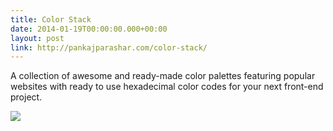 ```yaml
---
title: Color Stack
date: 2014-01-19T00:00:00.000+00:00
layout: post
link: http://pankajparashar.com/color-stack/
---
```


A collection of awesome and ready-made color palettes featuring popular websites
with ready to use hexadecimal color codes for your next front-end project.

![](https://res.cloudinary.com/dw9fem4ki/image/upload/v1421586084/color-stack_o0m7kn.png)